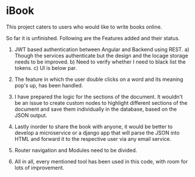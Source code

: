 # iBook
This project caters to users who would like to write books online.


So far it is unfinished. Following are the Features added and their status.

1) JWT based authentication between Angular and Backend using REST.
   a) Though the services authenticate but the design and the locage storage needs to be improved.
   b) Need to verify whether I need to black list the tokens.
   c) UI is below par.

2) The feature in which the user double clicks on a word and its meaning pop's up, has been handled.
3) I have prepared the logic for the sections of the document. It wouldn't be an issue to create custom nodes to
    highlight different sections of the document and save them individually in the database, based on the JSON output.

4) Lastly inorder to share the book with anyone, it would be better to develop a microservice or a django app that will
   parse the JSON into HTML and forward it to the respective user via any email service.

5) Router navigation and Modules need to be divided.

6) All in all, every mentioned tool has been used in this code, with room for lots of improvement.
